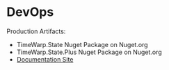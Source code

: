 # DevOps

Production Artifacts:

* TimeWarp.State Nuget Package on Nuget.org
* TimeWarp.State.Plus Nuget Package on Nuget.org
* [Documentation Site](https://timewarpengineering.github.io/timewarp-state/)
